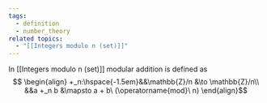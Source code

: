 ```yaml
---
tags:
  - definition
  - number_theory
related topics:
  - "[[Integers modulo n (set)]]"
---
```

In [[Integers modulo n (set)]] modular addition is defined as$$
\begin{align}
	+_n:\hspace{-1.5em}&&\mathbb{Z}/n &\to \mathbb{Z}/n\\
	&&a +_n b &\mapsto a + b\ (\operatorname{mod}\ n)
\end{align}$$
